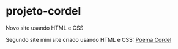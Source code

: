 # projeto-cordel
Novo site usando HTML e CSS 

Segundo site mini site criado usando HTML e CSS: <a href="https://felipe1925.github.io/projeto-cordel/">Poema Cordel</a>
